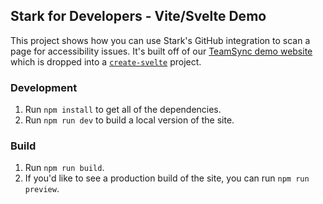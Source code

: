 ## Stark for Developers - Vite/Svelte Demo

This project shows how you can use Stark's GitHub integration to scan a page for accessibility issues. It's built off of our [TeamSync demo website](https://teamsync-stark.webflow.io/) which is dropped into a [`create-svelte`](https://github.com/sveltejs/kit/tree/master/packages/create-svelte) project.

### Development

1. Run `npm install` to get all of the dependencies.
2. Run `npm run dev` to build a local version of the site.

### Build

1. Run `npm run build`.
2. If you'd like to see a production build of the site, you can run `npm run preview`.